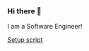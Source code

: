 ### Hi there 👋
I am a Software Engineer!

[Setup script](https://gist.github.com/johanwulf/5f3a0d7cad6ba672740c381d945e172b)
